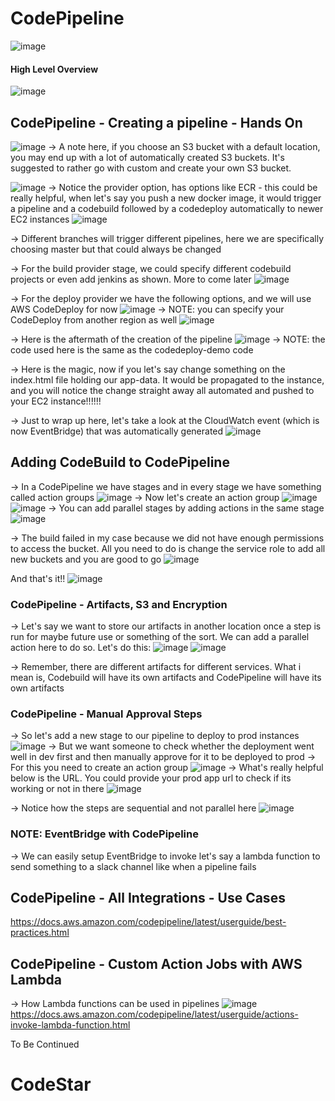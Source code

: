# CodePipeline
![image](https://user-images.githubusercontent.com/43883264/170349261-b77665fa-cb85-44b5-b535-3e9908fe41b0.png)
#### High Level Overview
![image](https://user-images.githubusercontent.com/43883264/170349474-45eb8b5a-2a31-49f7-a6c1-08ecb03a5882.png)

## CodePipeline - Creating a pipeline - Hands On
![image](https://user-images.githubusercontent.com/43883264/170351106-07190156-52ab-439b-860f-f98599b688b5.png)
-> A note here, if you choose an S3 bucket with a default location, you may end up with a lot of automatically created S3 buckets. It's suggested to rather go with custom and create your own S3 bucket.

![image](https://user-images.githubusercontent.com/43883264/170351438-6ad5e2f9-4ec3-4175-93ce-930329877bb8.png)
-> Notice the provider option, has options like ECR - this could be really helpful, when let's say you push a new docker image, it would trigger a pipeline and a codebuild followed by a codedeploy automatically to newer EC2 instances
![image](https://user-images.githubusercontent.com/43883264/170351900-6510e341-93ff-4746-b0ac-6f85d15b74bf.png)

-> Different branches will trigger different pipelines, here we are specifically choosing master but that could always be changed

-> For the build provider stage, we could specify different codebuild projects or even add jenkins as shown. More to come later
![image](https://user-images.githubusercontent.com/43883264/170352023-ba261071-b78d-49c4-b9a1-28e77b3cf052.png)

-> For the deploy provider we have the following options, and we will use AWS CodeDeploy for now
![image](https://user-images.githubusercontent.com/43883264/170352119-f1b5d2ab-ec58-4729-9fd4-ba036fdf31b4.png)
-> NOTE: you can specify your CodeDeploy from another region as well
![image](https://user-images.githubusercontent.com/43883264/170352296-7278e33a-ca4f-436e-83c6-0030f397d491.png)

-> Here is the aftermath of the creation of the pipeline
![image](https://user-images.githubusercontent.com/43883264/170353666-df4c36bc-2b2b-4503-8f48-7323e0585806.png)
-> NOTE: the code used here is the same as the codedeploy-demo code

-> Here is the magic, now if you let's say change something on the index.html file holding our app-data. It would be propagated to the instance, and you will notice the change straight away all automated and pushed to your EC2 instance!!!!!!

-> Just to wrap up here, let's take a look at the CloudWatch event (which is now EventBridge) that was automatically generated
![image](https://user-images.githubusercontent.com/43883264/170354707-f8988eda-bc77-45da-9bf4-96a8ad7888ee.png)

## Adding CodeBuild to CodePipeline 
-> In a CodePipeline we have stages and in every stage we have something called action groups
![image](https://user-images.githubusercontent.com/43883264/170359108-6a26071f-2e35-4725-a718-2a9760f4c641.png)
-> Now let's create an action group
![image](https://user-images.githubusercontent.com/43883264/170359225-32d1bbc5-b1b0-4f61-bd70-1306fb0bc02f.png)
![image](https://user-images.githubusercontent.com/43883264/170359560-36cd8fec-4229-459a-bea1-0f8ebb07e575.png)
-> You can add parallel stages by adding actions in the same stage 
![image](https://user-images.githubusercontent.com/43883264/170359760-e75efd05-7928-4798-8b97-218a72f6ac68.png)

-> The build failed in my case because we did not have enough permissions to access the bucket. All you need to do is change the service role to add all new buckets and you are good to go
![image](https://user-images.githubusercontent.com/43883264/170360900-86e00510-9acc-4641-a60e-439b69376fb3.png)

And that's it!!
![image](https://user-images.githubusercontent.com/43883264/170361050-75041c74-0956-4352-9663-725948072d77.png)


### CodePipeline - Artifacts, S3 and Encryption
-> Let's say we want to store our artifacts in another location once a step is run for maybe future use or something of the sort. We can add a parallel action here to do so. Let's do this:
![image](https://user-images.githubusercontent.com/43883264/170391234-86f03d6b-ab78-4e8a-9380-7a5782a3b340.png)
![image](https://user-images.githubusercontent.com/43883264/170391387-84517bcc-6f8d-496d-b64d-7fb231c574fb.png)

-> Remember, there are different artifacts for different services. What i mean is, Codebuild will have its own artifacts and CodePipeline will have its own artifacts

### CodePipeline - Manual Approval Steps
-> So let's add a new stage to our pipeline to deploy to prod instances
![image](https://user-images.githubusercontent.com/43883264/170392049-14f70c30-328c-4d12-949c-63daf0da9717.png)
-> But we want someone to check whether the deployment went well in dev first and then manually approve for it to be deployed to prod
-> For this you need to create an action group
![image](https://user-images.githubusercontent.com/43883264/170392233-8996af80-65e4-4edb-8507-d097c881d3c4.png)
-> What's really helpful below is the URL. You could provide your prod app url to check if its working or not in there
![image](https://user-images.githubusercontent.com/43883264/170392358-4ed9f099-b627-4345-adc0-85a2719e2afb.png)

-> Notice how the steps are sequential and not parallel here
![image](https://user-images.githubusercontent.com/43883264/170392414-68bae577-4d0a-4060-971b-ad9757c74f62.png)


### NOTE: EventBridge with CodePipeline
-> We can easily setup EventBridge to invoke let's say a lambda function to send something to a slack channel like when a pipeline fails

## CodePipeline - All Integrations - Use Cases
https://docs.aws.amazon.com/codepipeline/latest/userguide/best-practices.html

## CodePipeline - Custom Action Jobs with AWS Lambda
-> How Lambda functions can be used in pipelines
![image](https://user-images.githubusercontent.com/43883264/170546523-474326bf-f3de-4dd0-91da-9255e7094938.png)
https://docs.aws.amazon.com/codepipeline/latest/userguide/actions-invoke-lambda-function.html

To Be Continued

# CodeStar


